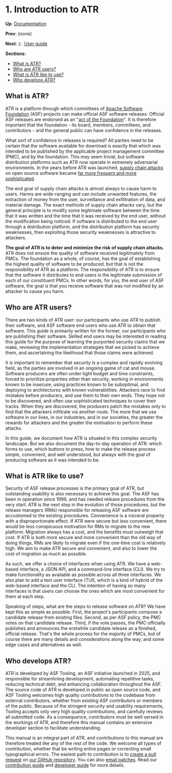 # 1. Introduction to ATR

**Up**: [Documentation](.)

**Prev**: (none)

**Next**: `2.` [User guide](user-guide)

**Sections**:

* [What is ATR?](#what-is-atr)
* [Who are ATR users?](#who-are-atr-users)
* [What is ATR like to use?](#what-is-atr-like-to-use)
* [Who develops ATR?](#who-develops-atr)

## What is ATR?

ATR is a platform through which committees of [Apache Software Foundation](https://www.apache.org/) (ASF) projects can make official ASF software releases. Official ASF releases are endorsed as an "[act of the Foundation](https://www.apache.org/legal/release-policy.html#release-definition)". It is therefore important that the foundation - its board, members, committees, and contributors - and the general public can have confidence in the releases.

What sort of confidence in releases is required? All parties need to be certain that the software available for download is exactly that which was intended to be published by the applicable project management committee (PMC), and by the foundation. This may seem trivial, but software distribution platforms such as ATR now operate in extremely adversarial environments. In the years before ATR was launched, [supply chain attacks](https://en.wikipedia.org/wiki/Supply_chain_attack) on open source software became [far more frequent and more sophisticated](https://www.sonatype.com/state-of-the-software-supply-chain/2024/scale).

The end goal of supply chain attacks is almost always to cause harm to users. Harms are wide-ranging and can include unwanted features, the extraction of money from the user, surveillance and exfiltration of data, and material damage. The exact methods of supply chain attacks vary, but the general principle is to modify some legitimate software between the time that it was written and the time that it was received by the end user, without the modification being noticed. If software is distributed to the end user through a distribution platform, and the distribution platform has security weaknesses, then exploiting those security weaknesses is attractive to attackers.

**The goal of ATR is to deter and minimize the risk of supply chain attacks.** ATR does not ensure the quality of software received legitimately from PMCs. The foundation as a whole, of course, has the goal of establishing the highest quality of software to be produced, but that is not the responsibility of ATR as a platform. The responsibility of ATR is to ensure that the software it distributes to end users is the legitimate submission of each of our constituent PMCs. In other words, for you, the end user of ASF software, the goal is that you receive software that was not modified by an attacker to cause you harm.

## Who are ATR users?

There are two kinds of ATR user: our participants who use ATR to publish their software, and ASF software end users who use ATR to obtain that software. This guide is primarily written for the former, our participants who are publishing their software. Skilled end users may be interested in reading this guide for the purpose of learning the purported security claims that we make, reviewing the implementation strategies that we picked to achieve them, and ascertaining the likelihood that those claims were achieved.

It is important to remember that security is a complex and rapidly evolving field, as the parties are involved in an ongoing game of cat and mouse. Software producers are often under tight budget and time constraints, forced to prioritize properties other than security, working in environments known to be insecure, using practices known to be suboptimal, and deploying to architectures with known vulnerabilities. Attackers race to find mistakes before producers, and use them to their own ends. They hope not to be discovered, and often use sophisticated techniques to cover their tracks. When they are discovered, the producers patch the mistakes only to find that the attackers infiltrate via another route. The more that we use software in our lives, in our industries, and in our societies, the greater the rewards for attackers and the greater the motivation to perform these attacks.

In this guide, we document how ATR is situated in this complex security landscape. But we also document the day-to-day operation of ATR: which forms to use, which buttons to press, how to make the release process simple, convenient, and well understood, but always with the goal of producing software as it was intended to be.

## What is ATR like to use?

Security of ASF release processes is the primary goal of ATR, but outstanding usability is also necessary to achieve this goal. The ASF has been in operation since 1999, and has needed release procedures from the very start. ATR is the next step in the evolution of those procedures, but the release managers (RMs) responsible for releasing ASF software are accustomed to the existing procedures. Convenience is a visceral property with a disproportionate effect. If ATR were secure but less convenient, there would be less conspicuous motivation for RMs to migrate to the new platform. Migration always has a cost, and the benefits must outweigh that cost. If ATR is both more secure and more convenient than the old way of doing things, RMs are likely to migrate even if the one-time cost is relatively high. We aim to make ATR secure and convenient, and also to lower the cost of migration as much as possible.

As such, we offer a choice of interfaces when using ATR. We have a web-based interface, a JSON API, and a command-line interface (CLI). We try to make functionality as available as possible across all three interfaces. We also plan to add a text user interface (TUI), which is a kind of hybrid of the web-based interface and the CLI. The intention of having so many interfaces is that users can choose the ones which are most convenient for them at each step.

Speaking of steps, what are the steps to release software on ATR? We have kept this as simple as possible. First, the project's participants compose a candidate release from existing files. Second, as per ASF policy, the PMC votes on that candidate release. Third, if the vote passes, the PMC officially publishes and announces the erstwhile candidate release as a finished, official release. That's the whole process for the majority of PMCs, but of course there are many details and considerations along the way, and some edge cases and alternatives as well.

## Who develops ATR?

ATR is developed by ASF Tooling, an ASF initiative launched in 2025, and responsible for streamlining development, automating repetitive tasks, reducing technical debt, and enhancing collaboration throughout the ASF. The source code of ATR is developed in public as open source code, and ASF Tooling welcomes high quality contributions to the codebase from external contributors, whether from existing ASF contributors or members of the public. Because of the stringent security and usability requirements, Tooling accepts only very high quality contributions, and carefully reviews all submitted code. As a consequence, contributors must be well versed in the workings of ATR, and therefore this manual contains an extensive developer section to facilitate understanding.

This manual is an integral part of ATR, and contributions to this manual are therefore treated like any of the rest of the code. We welcome all types of contribution, whether that be writing entire pages or correcting small typographical errors. The easiest path to contribution is to [create a pull request](https://github.com/apache/tooling-trusted-release/compare) on [our GitHub repository](https://github.com/apache/tooling-trusted-release). You can also [email patches](https://lists.apache.org/list.html?dev@tooling.apache.org). Read our [contribution guide](contribution-guide.html) and [developer guide](developer-guide.html) for more details.
